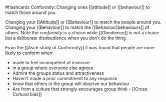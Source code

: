 #flashcards 
Conformity::Changing ones [[attitude]] or [[behaviour]] to match those around you.

Changing your [[Attitude]] or [[Behaviour]] to match the people around you. Changing your [[Behaviour]] to match the [[Behaviour|behaviours]] of others. Note the *conformity* is a choice while [[Obedience]] is not a choice but a deliberate disobedience when you don't do the thing.

From the [[Asch study of Conformity]] it was found that people are more likely to conform when:
* made to feel incompetent of insecure
* in a group where everyone else agrees
* Admire the groups status and attractiveness
* Haven't made a prior commitment to any response
* know that others in the group will observe our behaviour
* Are from a culture that strongly encourages group think  - [[Cross Cultural bias]]